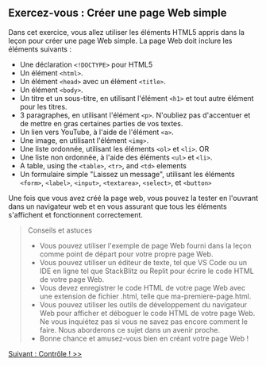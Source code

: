 ## Exercez-vous : Créer une page Web simple

Dans cet exercice, vous allez utiliser les éléments HTML5 appris dans la leçon pour créer une page Web simple. La page Web doit inclure les éléments suivants :

- Une déclaration `<!DOCTYPE>` pour HTML5
- Un élément `<html>`.
- Un élément `<head>` avec un élément `<title>`.
- Un élément `<body>`.
- Un titre et un sous-titre, en utilisant l'élément `<h1>` et tout autre élément pour les titres.
- 3 paragraphes, en utilisant l'élément `<p>`. N'oubliez pas d'accentuer et de mettre en gras certaines parties de vos textes.
- Un lien vers YouTube, à l'aide de l'élément `<a>`.
- Une image, en utilisant l'élément `<img>`.
- Une liste ordonnée, utilisant les éléments `<ol>` et `<li>`. 
OR
- Une liste non ordonnée, à l'aide des éléments `<ul>` et `<li>`.
- A table, using the `<table>`, `<tr>`, and `<td>` elements
- Un formulaire simple "Laissez un message", utilisant les éléments `<form>`, `<label>`, `<input>`, `<textarea>`, `<select>`, et `<button>`

Une fois que vous avez créé la page web, vous pouvez la tester en l'ouvrant dans un navigateur web et en vous assurant que tous les éléments s'affichent et fonctionnent correctement.

> Conseils et astuces
> - Vous pouvez utiliser l'exemple de page Web fourni dans la leçon comme point de départ pour votre propre page Web.
> - Vous pouvez utiliser un éditeur de texte, tel que VS Code ou un IDE en ligne tel que StackBlitz ou Replit pour écrire le code HTML de votre page Web.
> - Vous devez enregistrer le code HTML de votre page Web avec une extension de fichier .html, telle que ma-premiere-page.html.
> - Vous pouvez utiliser les outils de développement du navigateur Web pour afficher et déboguer le code HTML de votre page Web. Ne vous inquiétez pas si vous ne savez pas encore comment le faire. Nous aborderons ce sujet dans un avenir proche.
> - Bonne chance et amusez-vous bien en créant votre page Web !

[Suivant : Contrôle ! >>](https://github.com/Le-BootCamp-Grow/supports-de-cours/blob/8a65c6d93ddc4e10ac872595f3227db5e53fb7e5/notes-de-cours/niveau-d-entree/developpeur-web/semaine_1_jour_1/quiz.md)
